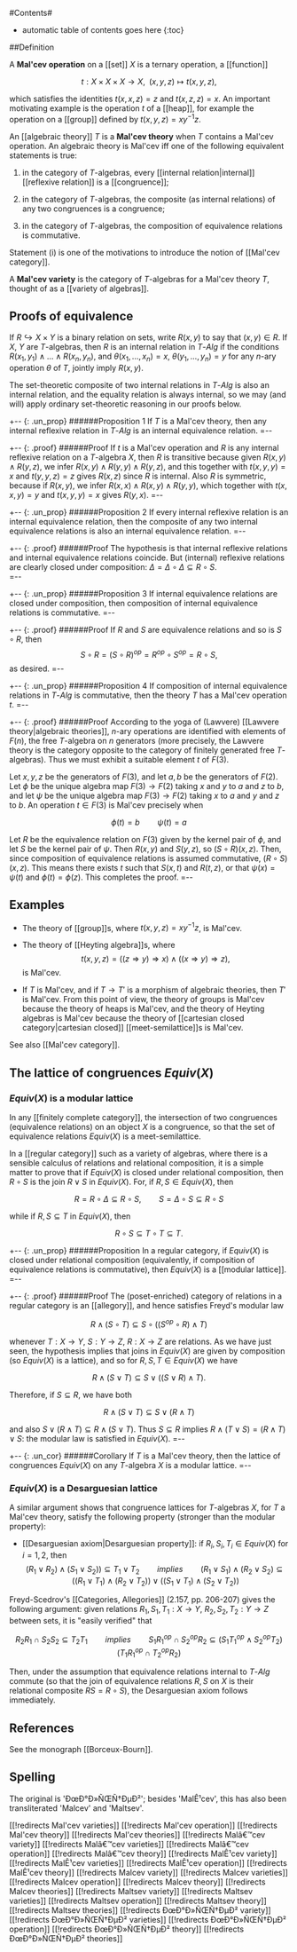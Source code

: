 #Contents#
* automatic table of contents goes here
{:toc}

##Definition 

A __Mal'cev operation__ on a [[set]] $X$ is a ternary operation, a [[function]]

$$ t:X\times X\times X\to X,\,\,\,(x,y,z)\mapsto t(x,y,z) ,$$

which satisfies the identities $t(x,x,z)=z$ and $t(x,z,z)=x$.
An important motivating example is the operation $t$ of a [[heap]], for example the operation on a [[group]] defined by $t(x, y, z) = x y^{-1} z$. 

An [[algebraic theory]] $T$ is a __Mal'cev theory__ when $T$ contains a Mal'cev operation. An algebraic theory is Mal'cev iff one of the following equivalent statements is true:

1. in the category of $T$-algebras, every [[internal relation|internal]] [[reflexive relation]] is a [[congruence]];

2. in the category of $T$-algebras, the composite (as internal relations) of any two congruences is a congruence;

3. in the category of $T$-algebras, the composition of equivalence relations is commutative.

Statement (i) is one of the motivations to introduce the notion of [[Mal'cev category]]. 

A __Mal'cev variety__ is the category of $T$-algebras for a Mal'cev theory $T$, thought of as a [[variety of algebras]]. 

## Proofs of equivalence 

If $R \hookrightarrow X \times Y$ is a binary relation on sets, write $R(x, y)$ to say that $(x, y) \in R$. If $X$, $Y$ are $T$-algebras, then $R$ is an internal relation in $T$-$Alg$ if the conditions $R(x_1, y_1) \wedge \ldots \wedge R(x_n, y_n)$, and $\theta(x_1, \ldots, x_n) = x$, $\theta(y_1, \ldots, y_n) = y$ for any $n$-ary operation $\theta$ of $T$, jointly imply $R(x, y)$. 

The set-theoretic composite of two internal relations in $T$-$Alg$ is also an internal relation, and the equality relation is always internal, so we may (and will) apply ordinary set-theoretic reasoning in our proofs below. 

+-- {: .un_prop}
######Proposition 1
If $T$ is a Mal'cev theory, then any internal reflexive relation in $T$-$Alg$ is an internal equivalence relation. 
=--

+-- {: .proof}
######Proof
If $t$ is a Mal'cev operation and $R$ is any internal reflexive relation on a $T$-algebra $X$, then $R$ is transitive because given $R(x, y) \wedge R(y, z)$, we infer $R(x, y) \wedge R(y, y) \wedge R(y, z)$, and this together with $t(x, y, y) = x$ and $t(y, y, z) = z$ gives $R(x, z)$ since $R$ is internal. Also $R$ is symmetric, because if $R(x, y)$, we infer $R(x, x) \wedge R(x, y) \wedge R(y, y)$, which together with $t(x, x, y) = y$ and $t(x, y, y) = x$ gives $R(y, x)$. 
=-- 

+-- {: .un_prop}
######Proposition 2
If every internal reflexive relation is an internal equivalence relation, then the composite of any two internal equivalence relations is also an internal equivalence relation. 
=--

+-- {: .proof} 
######Proof
The hypothesis is that internal reflexive relations and internal equivalence relations coincide. But (internal) reflexive relations are 
clearly closed under composition: $\Delta = \Delta \circ \Delta \subseteq R \circ S$.  
=-- 

+-- {: .un_prop}
######Proposition 3
If internal equivalence relations are closed under composition, then composition of internal equivalence relations is commutative. 
=--

+-- {: .proof}
######Proof 
If $R$ and $S$ are equivalence relations and so is $S \circ R$, then 
$$S \circ R = (S \circ R)^{op} = R^{op} \circ S^{op} = R \circ S,$$
as desired. 
=--

+-- {: .un_prop}
######Proposition 4
If composition of internal equivalence relations in $T$-$Alg$ is commutative, then the theory $T$ has a Mal'cev operation $t$. 
=--

+-- {: .proof} 
######Proof
According to the yoga of (Lawvere) [[Lawvere theory|algebraic theories]], $n$-ary operations are identified with elements of $F(n)$, the free $T$-algebra on $n$ generators (more precisely, the Lawvere theory is the category opposite to the category of finitely generated free $T$-algebras). Thus we must exhibit a suitable element $t$ of $F(3)$. 

Let $x, y, z$ be the generators of $F(3)$, and let $a, b$ be the generators of $F(2)$. Let $\phi$ be the unique algebra map $F(3) \to F(2)$ taking $x$ and $y$ to $a$ and $z$ to $b$, and let $\psi$ be the unique algebra map $F(3) \to F(2)$ taking $x$ to $a$ and $y$ and $z$ to $b$. An operation $t \in F(3)$ is Mal'cev precisely when 

$$\phi(t) = b \qquad \psi(t) = a$$ 

Let $R$ be the equivalence relation on $F(3)$ given by the kernel pair of $\phi$, and let $S$ be the kernel pair of $\psi$. Then $R(x, y)$ and $S(y, z)$, so $(S \circ R)(x, z)$. Then, since composition of equivalence relations is assumed commutative, $(R \circ S)(x, z)$. This means there exists $t$ such that $S(x, t)$ and $R(t, z)$, or that $\psi(x) = \psi(t)$ and $\phi(t) = \phi(z)$. This completes the proof. 
=--

## Examples 

* The theory of [[group]]s, where $t(x, y, z) = x y^{-1} z$, is Mal'cev. 

* The theory of [[Heyting algebra]]s, where 
$$t(x, y, z) = ((z \Rightarrow y) \Rightarrow x) \wedge ((x \Rightarrow y) \Rightarrow z),$$
is Mal'cev. 

* If $T$ is Mal'cev, and if $T \to T'$ is a morphism of algebraic theories, then $T'$ is Mal'cev. From this point of view, the theory of groups is Mal'cev because the theory of heaps is Mal'cev, and the theory of Heyting algebras is Mal'cev because the theory of [[cartesian closed category|cartesian closed]] [[meet-semilattice]]s is Mal'cev. 

See also [[Mal'cev category]]. 

## The lattice of congruences $Equiv(X)$

### $Equiv(X)$ is a modular lattice

In any [[finitely complete category]], the intersection of two congruences (equivalence relations) on an object $X$ is a congruence, so that the set of equivalence relations $Equiv(X)$ is a meet-semilattice. 

In a [[regular category]] such as a variety of algebras, where there is a sensible calculus of relations and relational composition, it is a simple matter to prove that if $Equiv(X)$ is closed under relational composition, then $R \circ S$ is the join $R \vee S$ in $Equiv(X)$. For, if $R, S \in Equiv(X)$, then 

$$R = R \circ \Delta \subseteq R \circ S, \qquad S = \Delta \circ S \subseteq R \circ S$$ 

while if $R, S \subseteq T$ in $Equiv(X)$, then 

$$R \circ S \subseteq T \circ T \subseteq T.$$

+-- {: .un_prop}
######Proposition 
In a regular category, if $Equiv(X)$ is closed under relational composition (equivalently, if composition of equivalence relations is commutative), then $Equiv(X)$ is a [[modular lattice]]. 
=-- 

+-- {: .proof} 
######Proof
The (poset-enriched) category of relations in a regular category is an [[allegory]], and hence satisfies Freyd's modular law 

$$R \wedge (S \circ T) \subseteq S \circ ((S^{op} \circ R) \wedge T)$$ 

whenever $T: X \to Y$, $S: Y \to Z$, $R: X \to Z$ are relations. As we have just seen, the hypothesis implies that joins in $Equiv(X)$ are given by composition (so $Equiv(X)$ is a lattice), and so for $R, S, T \in Equiv(X)$ we have

$$R \wedge (S \vee T) \subseteq S \vee ((S \vee R) \wedge T).$$ 

Therefore, if $S \subseteq R$, we have both

$$R \wedge (S \vee T) \subseteq S \vee (R \wedge T)$$ 

and also $S \vee (R \wedge T) \subseteq R \wedge (S \vee T)$. Thus $S \subseteq R$ implies $R \wedge (T \vee S) = (R \wedge T) \vee S$: the modular law is satisfied in $Equiv(X)$. 
=--

+-- {: .un_cor}
######Corollary
If $T$ is a Mal'cev theory, then the lattice of congruences $Equiv(X)$ on any $T$-algebra $X$ is a modular lattice. 
=--

### $Equiv(X)$ is a Desarguesian lattice 

A similar argument shows that congruence lattices for $T$-algebras $X$, for $T$ a Mal'cev theory, satisfy the following property (stronger than the modular property):

* [[Desarguesian axiom|Desarguesian property]]: if $R_i, S_i, T_i \in Equiv(X)$ for $i = 1, 2$, then
$$(R_1 \vee R_2) \wedge (S_1 \vee S_2)) \subseteq T_1 \vee T_2 \qquad implies \qquad (R_1 \vee S_1) \wedge (R_2 \vee S_2) \subseteq ((R_1 \vee T_1) \wedge (R_2 \vee T_2)) \vee ((S_1 \vee T_1) \wedge (S_2 \vee T_2))$$ 

Freyd-Scedrov's [[Categories, Allegories]] (2.157, pp. 206-207) gives the following argument: given relations $R_1, S_1, T_1: X \to Y$, $R_2, S_2, T_2: Y \to Z$ between sets, it is "easily verified" that  

$$R_2 R_1 \cap S_2 S_2 \subseteq T_2 T_1 \qquad implies \qquad S_1 R_{1}^{op} \cap S_{2}^{op} R_2 \subseteq (S_1 T_{1}^{op} \wedge S_{2}^{op} T_2)(T_1 R_{1}^{op} \cap T_{2}^{op}R_2)$$ 

Then, under the assumption that equivalence relations internal to $T$-$Alg$ commute (so that the join of equivalence relations $R, S$ on $X$ is their relational composite $R S = R \circ S$), the Desarguesian axiom follows immediately. 

## References

See the monograph [[Borceux-Bourn]].


## Spelling

The original is 'ÐœÐ°Ð»ÑŒÑ†ÐµÐ²'; besides 'MalÊ¹cev', this has also been transliterated 'Malcev' and 'Maltsev'.


[[!redirects Mal'cev varieties]]
[[!redirects Mal'cev operation]]
[[!redirects Mal'cev theory]]
[[!redirects Mal'cev theories]]
[[!redirects Malâ€™cev variety]]
[[!redirects Malâ€™cev varieties]]
[[!redirects Malâ€™cev operation]]
[[!redirects Malâ€™cev theory]]
[[!redirects MalÊ¹cev variety]]
[[!redirects MalÊ¹cev varieties]]
[[!redirects MalÊ¹cev operation]]
[[!redirects MalÊ¹cev theory]]
[[!redirects Malcev variety]]
[[!redirects Malcev varieties]]
[[!redirects Malcev operation]]
[[!redirects Malcev theory]]
[[!redirects Malcev theories]]
[[!redirects Maltsev variety]]
[[!redirects Maltsev varieties]]
[[!redirects Maltsev operation]]
[[!redirects Maltsev theory]]
[[!redirects Maltsev theories]] 
[[!redirects ÐœÐ°Ð»ÑŒÑ†ÐµÐ² variety]]
[[!redirects ÐœÐ°Ð»ÑŒÑ†ÐµÐ² varieties]]
[[!redirects ÐœÐ°Ð»ÑŒÑ†ÐµÐ² operation]]
[[!redirects ÐœÐ°Ð»ÑŒÑ†ÐµÐ² theory]]
[[!redirects ÐœÐ°Ð»ÑŒÑ†ÐµÐ² theories]]
